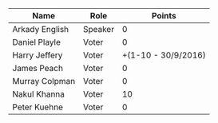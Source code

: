 Name | Role | Points
---|---|---
Arkady English | Speaker | 0
Daniel Playle | Voter | 0
Harry Jeffery |	Voter |	+(1-10 - 30/9/2016)
James Peach | Voter | 0
Murray Colpman	| Voter |	0
Nakul Khanna	| Voter	| 10
Peter Kuehne | Voter | 0
